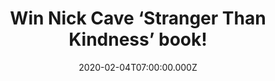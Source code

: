---
campaign-uuid: "c-46da3b2f-e882-4239-8810-b00b6a6f635c"
type: "Competition"
category: "Gifts"
date: "2020-02-04T07:00:00.000Z"
end-date: "2020-03-04T23:59:00.000Z"
disable-form: false
is_promoted: false
has_entry_page: true
title: "Win Nick Cave ‘Stranger Than Kindness’ book!"
competition-description: "<p>’Stranger Than Kindness’ is a journey in images and words\
  \ into the creative world of musician, storyteller and cultural icon Nick Cave.\
  \ This amazing book invites the reader into the innermost core of the creative process\
  \ and paves the way for an entirely new and intimate meeting with the artist.</p>\n\
  <p>Do you want it? Click below for a chance to win it.</p>\n"
hero-header: "Win Nick Cave ‘Stranger Than Kindness’ book!"
terms-confirmation: "N/A"
banner-img: "https://assets.expresslyapp.com/asset-da891f63-0018-4c09-bbc4-413282d05634.jpg"
logo-left-href: "aaa.nme.com"
logo-left-image: "https://assets.expresslyapp.com/asset-48d1f902-d0bb-416a-907f-4b5b2a333004.jpg"
logo-left-title: "NME AAA"
bg-image-hero: "https://assets.expresslyapp.com/asset-0372e8b1-daaf-42ca-b5c4-68e05c59fd7c.jpg"
bg-image-first: "https://assets.expresslyapp.com/asset-3696bf02-83de-4a5f-bb90-c8ea2b27a4b3.jpg"
section1-content: "<p>This highly collectable book invites the reader into the innermost\
  \ core of the creative process and paves the way for an entirely new and intimate\
  \ meeting with the artist, presenting Cave's life, work and inspiration and exploring\
  \ his many real and imagined universes.</p>\n<p>It features full colour reproductions\
  \ of original artwork, handwritten lyrics, photographs and collected personal artefacts\
  \ along with commentary and meditations from Nick Cave, Janine Barrand and Darcey\
  \ Steinke.Stranger Than Kindness asks what shapes our lives and makes us who we\
  \ are, and celebrates the curiosity and power of the creative spirit.</p>\n<p>Enter\
  \ below for a chance to take it home with you.</p>\n<p>Good luck!</p>\n"
entry-title: "Win Nick Cave ‘Stranger Than Kindness’ book!"
entry-content: "<p>Enter the draw to win Nick Cave ‘Stranger Than Kindness’ book by\
  \ completing the form below before 23:59 on the 4th of March 2020.</p>\n"
has-winner: true
winner-title: "CONGRATULATIONS to Roger C. who won Nick Cave ‘Stranger Than Kindness’\
  \ book!"
winner-banner: "https://assets.expresslyapp.com/asset-8e85f6ea-7136-4cab-9d91-e3a6c435b7d9.jpg"
prize-description: "Nick Cave ‘Stranger Than Kindness’ book!"
special-conditions: "Multiple entries are allowed up to one every day.\r\n\r\nThis\
  \ competition is also available on: https://club.expressly.io/competitions/nick-cave-stranger-than-kindness-book"
country-restrictions:
- "GB"
---